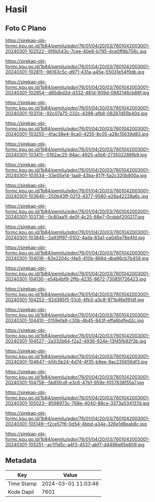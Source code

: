 # Hasil

## Foto C Plano

https://sirekap-obj-formc.kpu.go.id/1b84/pemilu/pdpr/76/01/04/20/03/7601042003001-20240301-102522--6f6b543c-7cee-40e6-b795-4ce0ff4b758c.jpg

https://sirekap-obj-formc.kpu.go.id/1b84/pemilu/pdpr/76/01/04/20/03/7601042003001-20240301-102811--96163c5c-d971-431a-a45e-55031e54f9db.jpg

https://sirekap-obj-formc.kpu.go.id/1b84/pemilu/pdpr/76/01/04/20/03/7601042003001-20240301-102954--d85dbd2d-d332-481d-909d-0882146cb88f.jpg

https://sirekap-obj-formc.kpu.go.id/1b84/pemilu/pdpr/76/01/04/20/03/7601042003001-20240301-103114--92c07a75-232c-4398-afb8-08287d55b40d.jpg

https://sirekap-obj-formc.kpu.go.id/1b84/pemilu/pdpr/76/01/04/20/03/7601042003001-20240301-103255--4fac38e4-9ca0-4255-8c05-a28c15639d83.jpg

https://sirekap-obj-formc.kpu.go.id/1b84/pemilu/pdpr/76/01/04/20/03/7601042003001-20240301-103411--0162ac25-94ac-4925-a5b6-273502286fb9.jpg

https://sirekap-obj-formc.kpu.go.id/1b84/pemilu/pdpr/76/01/04/20/03/7601042003001-20240301-103534--33e05e14-1aa9-43ba-817f-5a2c320b900a.jpg

https://sirekap-obj-formc.kpu.go.id/1b84/pemilu/pdpr/76/01/04/20/03/7601042003001-20240301-103640--250b43ff-0213-4377-9580-e26a42228a6c.jpg

https://sirekap-obj-formc.kpu.go.id/1b84/pemilu/pdpr/76/01/04/20/03/7601042003001-20240301-103736--0c80aa1f-de0f-4c25-88e7-0cdabf200217.jpg

https://sirekap-obj-formc.kpu.go.id/1b84/pemilu/pdpr/76/01/04/20/03/7601042003001-20240301-103845--2a93ff97-0102-4ada-83a1-ca0d5e78e4fd.jpg

https://sirekap-obj-formc.kpu.go.id/1b84/pemilu/pdpr/76/01/04/20/03/7601042003001-20240301-104016--82e2204c-f4e5-410b-866d-dba96cb7b459.jpg

https://sirekap-obj-formc.kpu.go.id/1b84/pemilu/pdpr/76/01/04/20/03/7601042003001-20240301-104130--e54b4bf9-2ffb-4235-8672-73085f726423.jpg

https://sirekap-obj-formc.kpu.go.id/1b84/pemilu/pdpr/76/01/04/20/03/7601042003001-20240301-104252--92d385f5-51c6-4fb3-a3c8-971b46ef91df.jpg

https://sirekap-obj-formc.kpu.go.id/1b84/pemilu/pdpr/76/01/04/20/03/7601042003001-20240301-104410--0159efa8-c30b-4b45-843f-effa6bdfed2c.jpg

https://sirekap-obj-formc.kpu.go.id/1b84/pemilu/pdpr/76/01/04/20/03/7601042003001-20240301-104527--2a332b64-f2a2-4936-924e-13f45fb92f3b.jpg

https://sirekap-obj-formc.kpu.go.id/1b84/pemilu/pdpr/76/01/04/20/03/7601042003001-20240301-104647--b5fc5b24-4d74-4f35-b9ee-9ac235656df3.jpg

https://sirekap-obj-formc.kpu.go.id/1b84/pemilu/pdpr/76/01/04/20/03/7601042003001-20240301-104758--5b85fcdf-e3c6-47b1-959e-f057838f55a7.jpg

https://sirekap-obj-formc.kpu.go.id/1b84/pemilu/pdpr/76/01/04/20/03/7601042003001-20240301-105023--8598973c-768e-4040-88ce-3373a534137d.jpg

https://sirekap-obj-formc.kpu.go.id/1b84/pemilu/pdpr/76/01/04/20/03/7601042003001-20240301-105149--f2ce57f6-0d54-4bbd-a34e-326e1d8eab8c.jpg

https://sirekap-obj-formc.kpu.go.id/1b84/pemilu/pdpr/76/01/04/20/03/7601042003001-20240301-105251--ac111d5c-a4f3-4537-abf7-d4486e65e809.jpg


## Metadata

| Key        | Value               |
| ---------- | ------------------- |
| Time Stamp | 2024-03-01 11:03:46 |
| Kode Dapil | 7601                |




